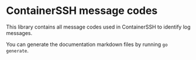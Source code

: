 # ContainerSSH message codes

This library contains all message codes used in ContainerSSH to identify
log messages.

You can generate the documentation markdown files by running `go generate`.